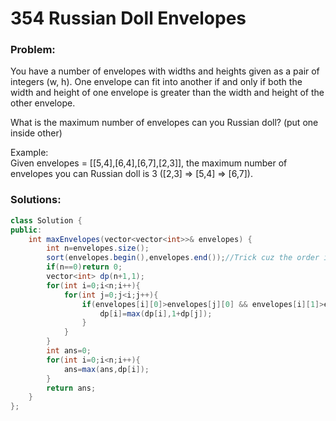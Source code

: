 # 354 Russian Doll Envelopes

### Problem:

You have a number of envelopes with widths and heights given as a pair of integers \(w, h\). One envelope can fit into another if and only if both the width and height of one envelope is greater than the width and height of the other envelope.

What is the maximum number of envelopes can you Russian doll? \(put one inside other\)

Example:  
Given envelopes = \[\[5,4\],\[6,4\],\[6,7\],\[2,3\]\], the maximum number of envelopes you can Russian doll is 3 \(\[2,3\] =&gt; \[5,4\] =&gt; \[6,7\]\).

### Solutions:

```java
class Solution {
public:
    int maxEnvelopes(vector<vector<int>>& envelopes) {
        int n=envelopes.size();
        sort(envelopes.begin(),envelopes.end());//Trick cuz the order is not same in ans;
        if(n==0)return 0;
        vector<int> dp(n+1,1);
        for(int i=0;i<n;i++){
            for(int j=0;j<i;j++){
                if(envelopes[i][0]>envelopes[j][0] && envelopes[i][1]>envelopes[j][1]){
                    dp[i]=max(dp[i],1+dp[j]);
                }
            }
        }
        int ans=0;
        for(int i=0;i<n;i++){
            ans=max(ans,dp[i]);
        }
        return ans;
    }
};
```



